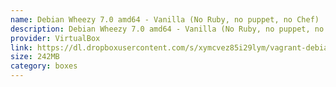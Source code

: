 ```yaml
---
name: Debian Wheezy 7.0 amd64 - Vanilla (No Ruby, no puppet, no Chef)
description: Debian Wheezy 7.0 amd64 - Vanilla (No Ruby, no puppet, no Chef)
provider: VirtualBox
link: https://dl.dropboxusercontent.com/s/xymcvez85i29lym/vagrant-debian-wheezy64.box
size: 242MB
category: boxes
---
```

